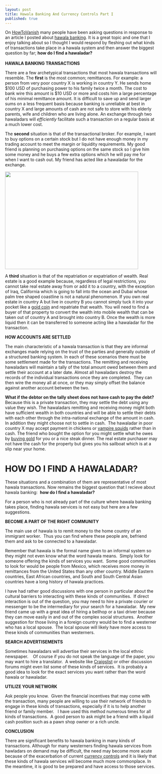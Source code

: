 ```yaml
---
layout: post
title: Hawala Banking And Currency Controls Part I
published: true
---
```

<p>On <a title="how to vanish" href="http://www.howtovanish.com" target="_blank">HowToVanish</a> many people have been asking questions in response to an article I posted about <a title="Hawala Banking" href="http://www.howtovanish.com/2009/09/modern-hawala/" target="_blank">hawala banking</a>.  It is a great topic and one that I enjoy talking about so I thought I would respond by fleshing out what kinds of transactions take place in a hawala system and then answer the biggest question by far; <strong>how do I find a hawaladar?</strong><br />
<strong><br />
HAWALA BANKING TRANSACTIONS</strong></p>
<p>There are a few archetypical transactions that most hawala transactions will resemble. The <strong>first</strong> is the most common; remittances. For example: a person from very poor country X is working in country Y. He sends home $100 USD of purchasing power to his family twice a month. The cost to bank wire this amount is $10 USD or more and costs him a large percentage of his minimal remittance amount. It is difficult to save up and send larger sums on a less frequent basis because banking is unreliable at best in country X and large amounts of cash are not safe to store with his elderly parents, wife and children who are living alone. An exchange through two hawaladars will <em>efficiently</em> facilitate such a transaction on a regular basis at a much lower cost.</p>
<p>The <strong>second</strong> situation is that of the transactional broker. For example, I want to buy options on a certain stock but I do not have enough money in my trading account to meet the margin or liquidity requirements. My good friend is planning on purchasing options on the same stock so I give him some money and he buys a few extra options which he will pay me for when I want to cash out. My friend has acted like a hawaladar for the exchange.</p>
<p><img class="aligncenter" title="Dubia Palm" src="{{ site.baseurl }}/images/dubai-palm-jumeira.jpg" alt="" width="440" height="321" /></p>
<p>A <strong>third</strong> situation is that of the repatriation or expatriation of wealth. Real estate is a good example because, regardless of legal restrictions, you cannot take real estate away from or add it to a country, with the exception of Iraq, California which is going to fall into the ocean and Dubai whose palm tree shaped coastline is not a natural phenomenon. If you own real estate in country A but live in country B you cannot simply tuck it into your pocket like a <a title="gold coins" href="http://www.how-to-buy-gold-safely.com/2009/07/investing-in-gold-coins/" target="_blank">gold coin</a> and repatriate that wealth. You will need to find a buyer of that property to convert the wealth into mobile wealth that can be taken out of country A and brought into country B. Once the wealth is more liquid then it can be transferred to someone acting like a hawaladar for the transaction.</p>
<p><strong>HOW ACCOUNTS ARE SETTLED</strong></p>
<p>The main characteristic of a hawala transaction is that they are informal exchanges made relying on the trust of the parties and generally outside of a structured banking system.  In each of these scenarios there must be some settlement made for the transactions. The remitting and receiving hawaladars will maintain a tally of the total amount owed between them and settle their account at a later date. Almost all hawaladars destroy the records of the individual transactions once they are completed.  They can then wire the money all at once, or they may simply offset the balance against another account between the two.</p>
<p><strong>What if the debtor on the tally sheet does not have cash to pay the debt?</strong> Because this is a private transaction, they may settle the debt using any value they wish. The hawaladars remitting and receiving money might both have sufficient wealth in both countries and will be able to settle their debts with each other through the intra-national exchange of the amount in cash. In addition they might choose not to settle in cash.  The hawaladar in poor country X may accept payment in chickens or <a title="vampire squids" href="http://www.runtogold.com/2009/11/starving-the-vampire-squids/" target="_blank">vampire squids</a> rather than in cash. The friend who bought the option for you might settle what he owes by <a title="buying gold" href="http://www.runtogold.com/how-to-buy-gold-or-silver/" target="_blank">buying gold</a> for you or a nice steak dinner. The real estate purchaser may not have the cash for the property but gives you his sailboat which is at a slip near your home.</p>
<h1><strong>HOW DO I FIND A HAWALADAR?</strong></h1>
<p>These situations and a combination of them are representative of most hawala transactions. Now remains the biggest question that I recieve about hawala banking:  <strong>how do I find a hawaladar?</strong></p>
<p>For a person who is not already part of the culture where hawala banking takes place, finding hawala services is not easy but here are a few suggestions.</p>
<p><strong>BECOME A PART OF THE RIGHT COMMUNITY</strong></p>
<p>The main use of hawala is to remit money to the home country of an immigrant worker.  Thus you can find where these people are, befriend them and ask to be connected to a hawaladar.</p>
<p>Remember that hawala is the formal name given to an informal system so they might not even know what the word hawala means.  Simply look for someone offering the kinds of services you want.  Some good communities to look for would be people from Mexico, which receives more money in remittances from the United States than any other country.  Middle Eastern countries, East African countries, and South and South Central Asian countries have a long history of hawala practices.</p>
<p>I have had rather good discussions with one person in particular about the cultural barriers to interacting with these kinds of communities.  If direct interaction is out of the question, you may need to hire a private courier or messenger to be the intermediary for your search for a hawaladar.  My new friend came up with a great idea of hiring a bellhop or a taxi driver because they can move easily in and out of the complex social structures.  Another suggestion for those living in a foreign country would be to find a westerner who has a local spouse.  The local spouse will likely have more access to these kinds of communities than westerners.</p>
<p><strong>SEARCH ADVERTISEMENTS</strong></p>
<p>Sometimes hawaladars will advertise their services in the local ethnic newspaper.    Of course if you do not speak the language of the paper, you may want to hire a translator.  A website like <a title="craigslist" href="http://www.craigslist.org" target="_blank">Craigslist</a> or other discussion forums might even list some of these kinds of services.  It is probably a good idea to look for the exact services you want rather than the word hawala or hawaladar.</p>
<p><strong>UTILIZE YOUR NETWORK</strong></p>
<p>Ask people you know.  Given the financial incentives that may come with the transaction, many people are willing to use their network of friends to engage in these kinds of transactions, especially if it is to help another friend or family member.   I have used this method numerous times for all kinds of transactions.  A good person to ask might be a friend with a liquid cash position such as a pawn shop owner or a rich uncle.</p>
<p><strong>CONCLUSION</strong></p>
<p>There are significant benefits to hawala banking in many kinds of transactions.  Although for many westerners finding hawala services from hawladars on demand may be difficult, the need may become more acute because of the exacerbation of current <a title="currency controls" href="http://www.runtogold.com/2009/06/current-dollar-currency-controls/" target="_blank">currency controls</a> and it is likely that these kinds of hawala services will become much more commonplace.  In the meantime, it is good to be prepared and have access to those services.</p>
